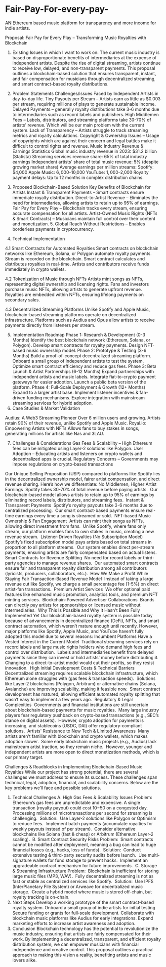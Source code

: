 # Fair-Pay-For-every-pay-
AN Ethereum based music platform for transparency and more income for indie artists.




Proposal: Fair Pay for Every Play – Transforming Music Royalties with Blockchain



1. Existing Issues in which I want to work on.
The current music industry is based on disproportionate benefits of intermediaries at the expense of independent artists. Despite the rise of digital streaming, artists continue to receive low, delayed, and non-transparent payments. This proposal outlines a blockchain-based solution that ensures transparent, instant, and fair compensation for musicians through decentralized streaming,  and smart contract-based royalty distributions.

2. Problem Statements
Challenges/Issues Faced by Independent Artists in day-to-day life.
Tiny Payouts per Stream – Artists earn as little as $0.003 per stream, requiring millions of plays to generate sustainable income.
Delayed Payments – generally royalty distributions take 3-6 months due to intermediaries such as record labels and publishers.
High Middlemen Fees – Labels, distributors, and streaming platforms take 30-70% of artists' revenue. Which will be our main problem with the current system.
Lack of Transparency – Artists struggle to track streaming metrics and royalty calculations.
Copyright & Ownership Issues –  Usage of copyrights which are against their concern  and legal battles make it difficult to control rights and revenue.
Music Industry Revenue & Earnings Statistics
Global music industry revenue in 2023: $31.2 billion (Statista)
Streaming services revenue share: 65% of total industry earnings
Independent artists' share of total music revenue: 5% (despite growing market share)
Average earnings per million streams:
Spotify: $4,000
Apple Music: $6,000–$10,000
YouTube: $1,000–$2,000
                  Royalty payment delays: Up to 12 months in complex distribution chains.


3. Proposed Blockchain-Based Solution
Key Benefits of Blockchain for Artists
Instant & Transparent Payments – Smart contracts ensure immediate royalty distribution.
Direct-to-Artist Revenue – Eliminates the need for intermediaries, allowing artists to retain up to 95% of earnings.
Fair Pay for Every Play – Blockchain tracks every stream, ensuring accurate compensation for all artists.
Artist-Owned Music Rights (NFTs & Smart Contracts) – Musicians maintain full control over their content and monetization.
         5.	Global Reach Without Restrictions – Enables borderless payments in cryptocurrency.


4. Technical Implementation

4.1 Smart Contracts for Automated Royalties
Smart contracts on blockchain networks like Ethereum, Solana, or Polygon automate royalty payments.
Stream is recorded on the blockchain.
Smart contract calculates and distributes royalties in real-time.
Artists and contributors receive funds immediately in crypto wallets.

4.2 Tokenization of Music through NFTs
Artists mint songs as NFTs, representing digital ownership and licensing rights.
Fans and investors purchase music NFTs, allowing artists to generate upfront revenue.
Royalties are embedded within NFTs, ensuring lifelong payments on secondary sales.

4.3 Decentralized Streaming Platforms
Unlike Spotify and Apple Music, blockchain-based streaming platforms operate on decentralized infrastructure.
Platforms such as Audius and Opus allow artists to receive payments directly from listeners per stream.

5. Implementation Roadmap
Phase 1: Research & Development (0-3 Months)
Identify the best blockchain network (Ethereum, Solana, or Polygon).
Develop smart contracts for royalty payments.
Design NFT-based music ownership model.
Phase 2: Prototype & Testing (3-6 Months)
Build a proof-of-concept decentralized streaming platform.
Onboard a small group of independent artists to test the system.
Optimize smart contract efficiency and reduce gas fees.
Phase 3: Beta Launch & Artist Partnerships (6-12 Months)
Expand partnerships with independent artists and music labels.
Integrate fiat-to-crypto payment gateways for easier adoption.
Launch a public beta version of the platform.
Phase 4: Full-Scale Deployment & Growth (12+ Months)
Expand to a larger artist base.
Implement listener incentives & fan-driven funding mechanisms.
Explore integration with mainstream streaming services for hybrid adoption.
6. Case Studies & Market Validation

Audius: A Web3 Streaming Pioneer
Over 6 million users and growing.
Artists retain 90% of their revenue, unlike Spotify and Apple Music.
Royal.io: Empowering Artists with NFTs
Allows fans to buy stakes in songs, generating millions for artists like Nas and 3LAU.

7. Challenges & Considerations
Gas Fees & Scalability – High Ethereum fees can be mitigated using Layer-2 solutions like Polygon.
User Adoption – Educating artists and listeners on crypto wallets and decentralized apps is crucial.
                  Regulatory Concerns – Governments may impose regulations on crypto-based transactions

Our Unique Selling Proposition (USP) compared to platforms like Spotify lies in the decentralized ownership model, fairer artist compensation, and direct revenue sharing. Here’s how we differentiate:
No Middlemen, Higher Artist Earnings 
Spotify takes 30-70% of total revenue before paying artists. 
Our blockchain-based model allows artists to retain up to 95% of earnings by eliminating record labels, distributors, and streaming fees. 
Instant & Transparent Payments 
Spotify’s royalty payouts take 3-6 months due to centralized processing. 
Our smart contract-based payments ensure real-time earnings every time a song is streamed or sold. 
NFT-based Music Ownership & Fan Engagement 
Artists can mint their songs as NFTs, allowing direct investment from fans. 
Unlike Spotify, where fans only stream, our platform enables fans to own stakes in music, creating a new revenue stream. 
Listener-Driven Royalties (No Subscription Model) 
Spotify’s fixed subscription model pays artists based on total streams in proportion to all platform streams. 
Our system enables direct per-stream payments, ensuring artists are fairly compensated based on actual listens. 
Smart Contracts for Revenue Splitting 
No need for record labels or third-party agencies to manage revenue shares. 
Our automated smart contracts ensure fair and transparent royalty distribution among all contributors (lyricists, producers, collaborators, etc.). 
How We Make a Profit While Staying Fair
Transaction-Based Revenue Model 
Instead of taking a large revenue cut like Spotify, we charge a small percentage fee (1-5%) on direct artist-fan transactions. 
Premium Artist Services 
We offer optional paid features like enhanced music promotion, analytics tools, and premium NFT minting services. 
Blockchain-Powered Advertiser Collaborations 
Brands can directly pay artists for sponsorships or licensed music without intermediaries. 
Why This Is Possible and Why It Hasn't Been Fully Implemented Yet
Our blockchain-based royalty system is possible today because of advancements in decentralized finance (DeFi), NFTs, and smart contract automation, which weren’t mature enough until recently. However, major platforms like Spotify, Apple Music, and YouTube haven’t fully adopted this model due to several reasons:
Incumbent Platforms Have a Vested Interest in the Current Model 
Traditional streaming services rely on record labels and large music rights holders who demand high fees and control over distribution. 
Labels and intermediaries benefit from delayed payments since they can invest or hold artists’ money before distributing it. 
Changing to a direct-to-artist model would cut their profits, so they resist innovation. 
High Initial Development Costs & Technical Barriers 
Decentralized streaming requires scalable blockchain infrastructure, which Ethereum alone struggles with (gas fees & transaction speeds). 
Solutions like Layer-2 blockchains (Polygon, Arbitrum) or alternative chains (Solana, Avalanche) are improving scalability, making it feasible now. 
Smart contract development has matured, allowing efficient automated royalty splitting that wasn’t easy to implement a few years ago. 
Regulatory & Legal Complexities 
Governments and financial institutions are still uncertain about blockchain-based payments for music royalties. 
Many large industry players fear regulatory pushback on crypto-based transactions (e.g., SEC’s stance on digital assets). 
However, crypto adoption for payments is increasing, and stablecoins (USDC, DAI) offer regulatory-compliant solutions. 
Artists' Resistance to New Tech & Limited Awareness 
Many artists aren’t familiar with blockchain and crypto wallets, which makes adoption slower. 
Some early blockchain music projects (e.g., Audius) lack mainstream artist traction, so they remain niche. 
However, younger and independent artists are more open to direct monetization methods, which is our primary target.







Challenges & Roadblocks in Implementing Blockchain-Based Music Royalties
While our project has strong potential, there are several challenges we must address to ensure its success. These challenges span technical, legal, adoption, financial, and scalability concerns. Below are the key problems we’ll face and possible solutions.

1. Technical Challenges
A. High Gas Fees & Scalability Issues
Problem: 
Ethereum’s gas fees are unpredictable and expensive. A single transaction (royalty payout) could cost $10-$50 on a congested day. 
Processing millions of microtransactions per second for streaming is challenging. 
Solution: 
Use Layer-2 solutions like Polygon or Optimism to reduce fees. 
Implement batch payments (accumulate royalties for weekly payouts instead of per stream). 
Consider alternative blockchains like Solana (fast & cheap) or Arbitrum (Ethereum Layer-2 scaling). 
B. Smart Contract Security Risks
Problem: 
Smart contracts cannot be modified after deployment, meaning a bug can lead to huge financial losses (e.g., hacks, loss of funds). 
Solution: 
Conduct extensive testing & third-party security audits before launch. 
Use multi-signature wallets for fund storage to prevent hacks. 
Implement an upgradeable contract mechanism for future improvements. 
C. Storage & Streaming Infrastructure
Problem: 
Blockchain is inefficient for storing large music files (MP3, WAV). 
Fully decentralized streaming is not as fast or stable as centralized services like Spotify. 
Solution: 
Use IPFS (InterPlanetary File System) or Arweave for decentralized music storage. 
Create a hybrid model where music is stored off-chain, but royalty tracking is on-chain. 
8. Next Steps
Develop a working prototype of the smart contract-based royalty system.
Onboard a small group of indie artists for initial testing.
Secure funding or grants for full-scale development.
Collaborate with blockchain music platforms like Audius for early integrations.
Expand marketing efforts to increase artist awareness and adoption.
9. Conclusion
Blockchain technology has the potential to revolutionize the music industry, ensuring that artists are fairly compensated for their work. By implementing a decentralized, transparent, and efficient royalty distribution system, we can empower musicians with financial independence and creative control. This proposal outlines a practical approach to making this vision a reality, benefiting artists and music lovers alike.
